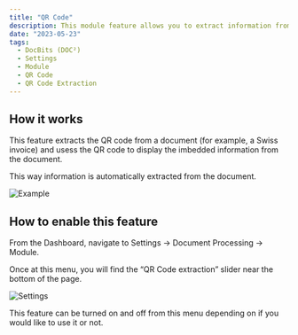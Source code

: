 ```yaml
---
title: "QR Code"
description: This module feature allows you to extract information from a documeht through a QR code.
date: "2023-05-23"
tags:
  - DocBits (DOC²)
  - Settings
  - Module
  - QR Code
  - QR Code Extraction
---
```

## How it works

This feature extracts the QR code from a document (for example, a Swiss invoice) and usess the QR code to display the imbedded information from the document.

This way information is automatically extracted from the document.

![Example](/_images/docbits/Settings/Module/QR-code/image_1_eg_doc.png)

## How to enable this feature

From the Dashboard, navigate to Settings → Document Processing → Module.

Once at this menu, you will find the “QR Code extraction” slider near the bottom of the page.

![Settings](/_images/docbits/Settings/Module/QR-code/image_2_settings.png)

This feature can be turned on and off from this menu depending on if you would like to use it or not.